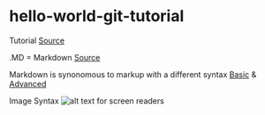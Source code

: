 # hello-world-git-tutorial

Tutorial [Source](https://docs.github.com/en/get-started/quickstart/hello-world)

.MD = Markdown [Source](https://stackoverflow.com/questions/8655937/what-is-the-difference-between-readme-and-readme-md-in-github-projects)

Markdown is synonomous to markup with a different syntax [Basic](https://www.markdownguide.org/basic-syntax) & [Advanced](https://github.github.com/gfm)

Image Syntax
![alt text for screen readers](https://media-cldnry.s-nbcnews.com/image/upload/t_fit-1240w,f_auto,q_auto:best/newscms/2017_19/1991976/170508-pepe-frog-mn-1015-1991976.jpg "Text to show on mouseover")
